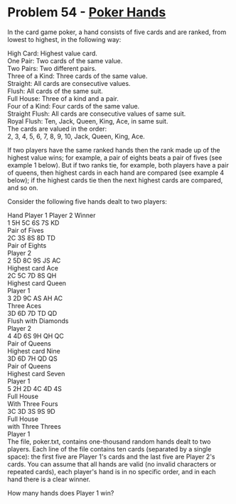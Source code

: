 # Problem 54 - [Poker Hands](https://projecteuler.net/problem=54)

In the card game poker, a hand consists of five cards and are ranked, from lowest to highest, in the following way:

High Card: Highest value card.  
One Pair: Two cards of the same value.  
Two Pairs: Two different pairs.  
Three of a Kind: Three cards of the same value.  
Straight: All cards are consecutive values.  
Flush: All cards of the same suit.  
Full House: Three of a kind and a pair.  
Four of a Kind: Four cards of the same value.  
Straight Flush: All cards are consecutive values of same suit.  
Royal Flush: Ten, Jack, Queen, King, Ace, in same suit.  
The cards are valued in the order:  
2, 3, 4, 5, 6, 7, 8, 9, 10, Jack, Queen, King, Ace.  

If two players have the same ranked hands then the rank made up of the highest value wins; for example, a pair of eights beats a pair of fives (see example 1 below). But if two ranks tie, for example, both players have a pair of queens, then highest cards in each hand are compared (see example 4 below); if the highest cards tie then the next highest cards are compared, and so on.

Consider the following five hands dealt to two players:  

Hand	 	Player 1	 	Player 2	 	Winner  
1	 	5H 5C 6S 7S KD  
Pair of Fives  
 	2C 3S 8S 8D TD  
Pair of Eights  
 	Player 2  
2	 	5D 8C 9S JS AC  
Highest card Ace  
 	2C 5C 7D 8S QH  
Highest card Queen  
 	Player 1  
3	 	2D 9C AS AH AC  
Three Aces  
 	3D 6D 7D TD QD  
Flush with Diamonds  
 	Player 2  
4	 	4D 6S 9H QH QC  
Pair of Queens  
Highest card Nine  
 	3D 6D 7H QD QS  
Pair of Queens  
Highest card Seven  
 	Player 1  
5	 	2H 2D 4C 4D 4S  
Full House  
With Three Fours  
 	3C 3D 3S 9S 9D  
Full House  
with Three Threes  
 	Player 1  
The file, poker.txt, contains one-thousand random hands dealt to two players. Each line of the file contains ten cards (separated by a single space): the first five are Player 1's cards and the last five are Player 2's cards. You can assume that all hands are valid (no invalid characters or repeated cards), each player's hand is in no specific order, and in each hand there is a clear winner.

How many hands does Player 1 win?